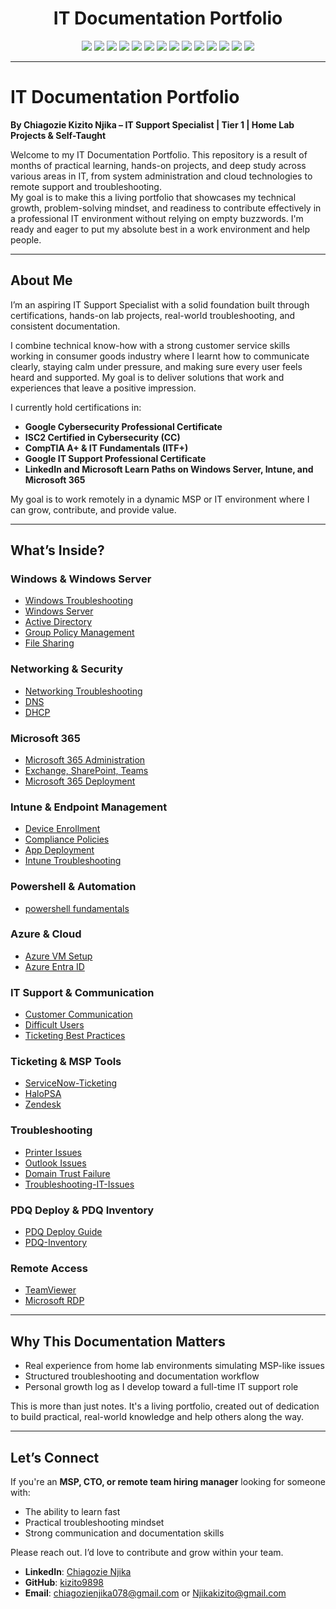 
<h1 align="center">IT Documentation Portfolio</h1>

<p align="center">
  <img src="https://img.shields.io/badge/Windows_Server-2019/2022-blue?logo=windows&logoColor=white" />
  <img src="https://img.shields.io/badge/Active_Directory-User_Management-blueviolet?logo=microsoft&logoColor=white" />
  <img src="https://img.shields.io/badge/Group_Policy-Configuration-lightblue?logo=windows&logoColor=white" />
  <img src="https://img.shields.io/badge/Microsoft_365-Admin-orange?logo=microsoft&logoColor=white" />
  <img src="https://img.shields.io/badge/Intune-MDM/MAM-lightgrey?logo=microsoft&logoColor=white" />
  <img src="https://img.shields.io/badge/Azure_Entra_ID-Identity_Management-blue?logo=microsoftazure&logoColor=white" />
  <img src="https://img.shields.io/badge/PDQ_Deploy-Automation-lightblue?logo=windows&logoColor=white" />
  <img src="https://img.shields.io/badge/PDQ_Inventory-Asset_Tracking-success?logo=windows&logoColor=white" />
  <img src="https://img.shields.io/badge/DNS-Configuration-informational?logo=internetexplorer&logoColor=white" />
  <img src="https://img.shields.io/badge/DHCP-Networking-yellow?logo=networkx&logoColor=white" />
  <img src="https://img.shields.io/badge/Ticketing-ServiceNow/Zendesk/HaloPSA-critical?logo=zendesk&logoColor=white" />
  <img src="https://img.shields.io/badge/Remote_Connection-RDP/TeamViewer-important?logo=windows&logoColor=white" />
  <img src="https://img.shields.io/badge/MFA%20&%20MDM-Security_Best_Practices-blue?logo=microsoft&logoColor=white" />
  <img src="https://img.shields.io/badge/Troubleshooting-PC/Network_Issues-lightgrey?logo=windows&logoColor=white" />
</p>

<p align="lds.io/badge/Windows_Server-2019/2022-blue?logo=windows&logoColor=white" />

---
# IT Documentation Portfolio  

**By Chiagozie Kizito Njika – IT Support Specialist | Tier 1 | Home Lab Projects & Self-Taught**

Welcome to my IT Documentation Portfolio. This repository is a result of months of practical learning, hands-on projects, and deep study across various areas in IT, from system administration and cloud technologies to remote support and troubleshooting.  
My goal is to make this a living portfolio that showcases my technical growth, problem-solving mindset, and readiness to contribute effectively in a professional IT environment without relying on empty buzzwords. I'm ready and eager to put my absolute best in a work environment and help people.

---
## About Me

I’m an aspiring IT Support Specialist with a solid foundation built through certifications, hands-on lab projects, real-world troubleshooting, and consistent documentation.

I combine technical know-how with a strong customer service skills working in consumer goods industry where I learnt how to communicate clearly, staying calm under pressure, and making sure every user feels heard and supported. My goal is to deliver solutions that work and experiences that leave a positive impression.

I currently hold certifications in:

- **Google Cybersecurity Professional Certificate**
- **ISC2 Certified in Cybersecurity (CC)**
- **CompTIA A+ &  IT Fundamentals (ITF+)**
- **Google IT Support Professional Certificate**
- **LinkedIn and Microsoft Learn Paths on Windows Server, Intune, and Microsoft 365**

My goal is to work remotely in a dynamic MSP or IT environment where I can grow, contribute, and provide value.

---
## What’s Inside?

### Windows & Windows Server  
- [Windows Troubleshooting](Windows-Server/Windows-Troubleshooting.md)  
- [Windows Server](Windows-Server/Windows-Server.md)  
- [Active Directory](Windows-Server/Active-Directory.md)  
- [Group Policy Management](Windows-Server/Group-Policy-Management.md)
- [File Sharing](Windows-Server/File-Sharing.md)

### Networking & Security  
- [Networking Troubleshooting](Network/Networking-Troubleshooting.md)  
- [DNS](Network/DNS.md)  
- [DHCP](Network/DHCP)

### Microsoft 365  
- [Microsoft 365 Administration](Microsoft365/Microsoft-365-Administration.md)  
- [Exchange, SharePoint, Teams](Microsoft365/Exchange-Administration.md)  
- [Microsoft 365 Deployment](Microsoft365/Microsoft-365-Deployment.md)  

### Intune & Endpoint Management  
- [Device Enrollment](Intune/Device-Enrollment.md)  
- [Compliance Policies](Intune/Compliance-Policies.md)  
- [App Deployment](Intune/App-Deployment.md)  
- [Intune Troubleshooting](Intune/Enrollment-Troubleshooting.md)  

### Powershell & Automation
- [ powershell fundamentals](Powershell/)

### Azure & Cloud  
- [Azure VM Setup](Azure/Virtual-Machines-Setup.md)  
- [Azure Entra ID](Azure/Entra-ID-Fundamentals.md)

### IT Support & Communication  
- [Customer Communication](CustomerService/Communication-Best-Practices.md)  
- [Difficult Users](CustomerService/Handling-Difficult-Customers.md)  
- [Ticketing Best Practices](CustomerService/Ticketing-Best-Practices.md)  

### Ticketing & MSP Tools  
- [ServiceNow-Ticketing](Ticketing-Systems/ServiceNow-Ticketing.md)
- [HaloPSA](Ticketing-Systems/HaloPSA)
- [Zendesk](Ticketing-Systems/Zendesk.md)

### Troubleshooting  
- [Printer Issues](Troubleshooting/Printer-Issues.md)  
- [Outlook Issues](Troubleshooting/Outlook-Issues.md)  
- [Domain Trust Failure](Troubleshooting/Domain-Trust-Relationship-Failed.md)
- [Troubleshooting-IT-Issues](Troubleshooting/Troubleshooting-IT-Issues.md)

###  PDQ Deploy & PDQ Inventory
- [PDQ Deploy Guide](PDQ/PDQ-Deploy-Automation.md)
- [PDQ-Inventory](PDQ/PDQ-Inventory.md)

### Remote Access  
- [TeamViewer](Remote-Connection/TeamViewer)  
- [Microsoft RDP](Remote-Connection/Microsoft-RDP)

---
## Why This Documentation Matters  

- Real experience from home lab environments simulating MSP-like issues  
- Structured troubleshooting and documentation workflow  
- Personal growth log as I develop toward a full-time IT support role  

This is more than just notes. It's a living portfolio, created out of dedication to build practical, real-world knowledge and help others along the way.

---
## Let’s Connect

If you're an **MSP, CTO, or remote team hiring manager** looking for someone with:

- The ability to learn fast  
- Practical troubleshooting mindset  
- Strong communication and documentation skills  

Please reach out. I’d love to contribute and grow within your team.
- **LinkedIn**: [Chiagozie Njika](https://www.linkedin.com/in/chiagozie-njika-a24660284)  
- **GitHub**: [kizito9898](https://github.com/kizito9898)  
- **Email**: chiagozienjika078@gmail.com  or Njikakizito@gmail.com 
